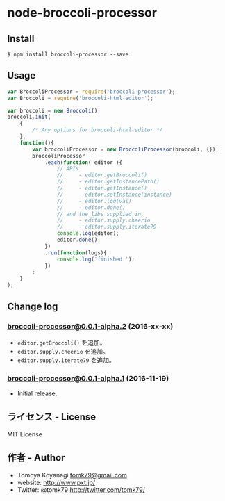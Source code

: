 # node-broccoli-processor

## Install

```
$ npm install broccoli-processor --save
```

## Usage

```js
var BroccoliProcessor = require('broccoli-processor');
var Broccoli = require('broccoli-html-editor');

var broccoli = new Broccoli();
broccoli.init(
    {
        /* Any options for broccoli-html-editor */
    },
    function(){
        var broccoliProcessor = new BroccoliProcessor(broccoli, {});
        broccoliProcessor
            .each(function( editor ){
                // APIs
                //     - editor.getBroccoli()
                //     - editor.getInstancePath()
                //     - editor.getInstance()
                //     - editor.setInstance(instance)
                //     - editor.log(val)
                //     - editor.done()
                // and the libs supplied in,
                //     - editor.supply.cheerio
                //     - editor.supply.iterate79
                console.log(editor);
                editor.done();
            })
            .run(function(logs){
                console.log('finished.');
            })
        ;
    }
);
```

## Change log

### broccoli-processor@0.0.1-alpha.2 (2016-xx-xx)

- `editor.getBroccoli()` を追加。
- `editor.supply.cheerio` を追加。
- `editor.supply.iterate79` を追加。

### broccoli-processor@0.0.1-alpha.1 (2016-11-19)

- Initial release.


## ライセンス - License

MIT License


## 作者 - Author

- Tomoya Koyanagi <tomk79@gmail.com>
- website: <http://www.pxt.jp/>
- Twitter: @tomk79 <http://twitter.com/tomk79/>
